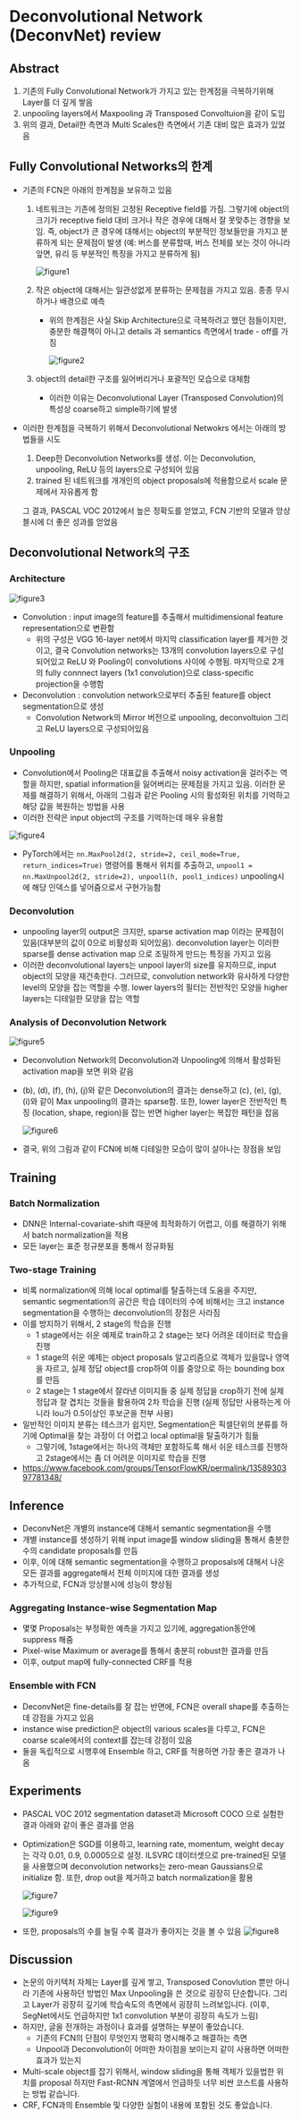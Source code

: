 # Deconvolutional Network (DeconvNet) review 

## Abstract 

1. 기존의 Fully Convolutional Network가 가지고 있는 한계점을 극복하기위해 Layer를 더 깊게 쌓음 
2. unpooling layers에서 Maxpooling 과 Transposed Convoltuion을 같이 도입 
3. 위의 결과, Detail한 측면과 Multi Scales한 측면에서 기존 대비 많은 효과가 있었음  

## Fully Convolutional Networks의 한계  

- 기존의 FCN은 아래의 한계점을 보유하고 있음 
  1. 네트워크는 기존에 정의된 고정된 Receptive field를 가짐. 그렇기에 object의 크기가 receptive field 대비 크거나 작은 경우에 대해서 잘 못맞추는 경향을 보임. 즉, object가 큰 경우에 대해서는 object의 부분적인 정보들만을 가지고 분류하게 되는 문제점이 발생 (예: 버스를 분류할때, 버스 전체를 보는 것이 아니라 앞면, 유리 등 부분적인 특징을 가지고 분류하게 됨)

     ![figure1](https://drive.google.com/uc?export=view&id=142BAw0S7mrjRHtSu6maBUObTRmandkUc)

  2. 작은 object에 대해서는 일관성없게 분류하는 문제점을 가지고 있음. 종종 무시하거나 배경으로 예측

     - 위의 한계점은 사실 Skip Architecture으로 극복하려고 했던 점들이지만, 충분한 해결책이 아니고 details 과 semantics 측면에서 trade - off를 가짐 

       ![figure2](https://drive.google.com/uc?export=view&id=1CMNufuZbtGK7VBIZ_jgW6rqKhaTQGq86)

  3. object의 detail한 구조를 잃어버리거나 포괄적인 모습으로 대체함

     - 이러한 이유는 Deconvolutional Layer (Transposed Convolution)의 특성상 coarse하고 simple하기에 발생 

- 이러한 한계점을 극복하기 위해서 Deconvolutional Netwokrs 에서는 아래의 방법들을 시도 

  1. Deep한 Deconvolution Networks를 생성. 이는 Deconvolution, unpooling, ReLU 등의 layers으로 구성되어 있음 
  2. trained 된 네트워크를 개개인의 object proposals에 적용함으로서 scale 문제에서 자유롭게 함 

  그 결과, PASCAL VOC 2012에서 높은 정확도를 얻었고, FCN 기반의 모델과 앙상블시에 더 좋은 성과를 얻었음 

## Deconvolutional Network의 구조 

### Architecture 

![figure3](https://drive.google.com/uc?export=view&id=1tF4Gpc9WskzkuKZ4a9Zahf57Dx5QioNB)

- Convolution : input image의 feature를 추출해서 multidimensional feature representation으로 변환함 
  - 위의 구성은 VGG 16-layer net에서 마지막 classification layer를 제거한 것이고, 결국 Convolution networks는 13개의 convolution layers으로 구성되어있고 ReLU 와 Pooling이 convolutions 사이에 수행됨. 마지막으로 2개의 fully connnect layers (1x1 convolution)으로 class-specific projection을 수행함 
- Deconvolution : convolution network으로부터 추출된 feature를 object segmentation으로 생성 
  - Convolution Network의 Mirror 버전으로 unpooling, deconvoltuion 그리고 ReLU layers으로 구성되어있음

### Unpooling 

- Convolution에서 Pooling은 대표값을 추출해서 noisy activation을 걸러주는 역할을 하지만, spatial information을 잃어버리는 문제점을 가지고 있음. 이러한 문제를 해결하기 위해서, 아래의 그림과 같은 Pooling 시의 활성화된 위치를 기억하고 해당 값을 복원하는 방법을 사용 
- 이러한 전략은 input object의 구조를 기억하는데 매우 유용함 

![figure4](https://drive.google.com/uc?export=view&id=1X6HueEiVh1WS7RcwsmZXgLkDy2AnfRRC)

- PyTorch에서는 `nn.MaxPool2d(2, stride=2, ceil_mode=True, return_indices=True)` 명령어를 통해서 위치를 추출하고, `unpool1 = nn.MaxUnpool2d(2, stride=2), unpool1(h, pool1_indices)` unpooling시에 해당 인덱스를 넣어줌으로서 구현가능함 

### Deconvolution

- unpooling layer의 output은 크지만, sparse activation map 이라는 문제점이 있음(대부분의 값이 0으로 비활성화 되어있음). deconvolution layer는 이러한 sparse를 dense activation map 으로 조밀하게 만드는 특징을 가지고 있음
- 이러한 deconvolutional layers는 unpool layer의 size를 유지하므로, input object의 모양을 재건축한다. 그러므로, convolution network와 유사하게 다양한 level의 모양을 잡는 역할을 수행. lower layers의 필터는 전반적인 모양을 higher layers는 디테일한 모양을 잡는 역할

### Analysis of Deconvolution Network 

![figure5](https://drive.google.com/uc?export=view&id=14HlP3nnpBcjWFmLIfSkoXKixIL970y6D)


- Deconvolution Network의 Deconvolution과 Unpooling에 의해서 활성화된 activation map을 보면 위와 같음  

- (b), (d), (f), (h), (j)와 같은 Deconvolution의 결과는 dense하고 (c), (e), (g), (i)와 같이 Max unpooling의 결과는 sparse함. 또한, lower layer은 전반적인 특징 (location, shape, region)을 잡는 반면 higher layer는 복잡한 패턴을 잡음 

  ![figure6](https://drive.google.com/uc?export=view&id=19Facs8tU9eTLHQxSFlU8A8VkUN4StCof)

- 결국, 위의 그림과 같이 FCN에 비해 디테일한 모습이 많이 살아나는 장점을 보임 

## Training 

### Batch Normalization 

- DNN은 Internal-covariate-shift 때문에 최적화하기 어렵고, 이를 해결하기 위해서 batch normalization을 적용 
- 모든 layer는 표준 정규분포을 통해서 정규화됨 

### Two-stage Training 

- 비록 normalization에 의해 local optimal를 탈출하는데 도움을 주지만, semantic segmentation의 공간은 학습 데이터의 수에 비해서는 크고 instance segmentation을 수행하는 deconvolution의 장점은 사라짐 
- 이를 방지하기 위해서, 2 stage의 학습을 진행
  - 1 stage에서는 쉬운 예제로 train하고 2 stage는 보다 어려운 데이터로 학습을 진행 
  - 1 stage의 쉬운 예제는 object proposals 알고리즘으로 객체가 있을많나 영역을 자르고, 실제 정답 object를 crop하여 이를 중앙으로 하는 bounding box를 만듬 
  - 2 stage는 1 stage에서 잘라낸 이미지들 중 실제 정답을 crop하기 전에 실제 정답과 잘 겹치는 것들을 활용하여 2차 학습을 진행 (실제 정답만 사용하는게 아니라 Iou가 0.5이상인 후보군을 전부 사용)
- 일반적인 이미지 분류는 테스크가 쉽지만, Segmentation은 픽셀단위의 분류를 하기에 Optimal을 찾는 과정이 더 어렵고 local optimal을 탈출하기가 힘듦 
  - 그렇기에, 1stage에서는 하나의 객체만 포함하도록 해서 쉬운 테스크를 진행하고 2stage에서는 좀 더 어려운 이미지로 학습을 진행 
- https://www.facebook.com/groups/TensorFlowKR/permalink/1358930397781348/

## Inference 

- DeconvNet은 개별의 instance에 대해서 semantic segmentation을 수행
- 개별 instance를 생성하기 위해 input image를 window sliding을 통해서 충분한 수의 candidate proposals를 만듬
- 이후, 이에 대해 semantic segmentation을 수행하고 proposals에 대해서 나온 모든 결과를 aggregate해서 전체 이미지에 대한 결과를 생성
- 추가적으로, FCN과 앙상블시에 성능이 향상됨

### Aggregating Instance-wise Segmentation Map

- 몇몇 Proposals는 부정확한 예측을 가지고 있기에, aggregation동안에 suppress 해줌
- Pixel-wise Maximum or average를 통해서 충분히 robust한 결과를 만듬 
- 이후, output map에 fully-connected CRF를 적용 

### Ensemble with FCN

- DeconvNet은 fine-details를 잘 잡는 반면에, FCN은 overall shape를 추출하는데 강점을 가지고 있음 
- instance wise prediction은 object의 various scales을 다루고, FCN은 coarse scale에서의 context를 잡는데 강점이 있음 
- 둘을 독립적으로 시행후에 Ensemble 하고, CRF를 적용하면 가장 좋은 결과가 나옴 

## Experiments 

- PASCAL VOC 2012 segmentation dataset과 Microsoft COCO 으로 실험한 결과 아래와 같이 좋은 결과를 얻음 

- Optimization은 SGD를 이용하고, learning rate, momentum, weight decay는 각각 0.01, 0.9, 0.0005으로 설정. ILSVRC 데이터셋으로 pre-trained된 모델을 사용했으며 deconvolution networks는 zero-mean Gaussians으로 initialize 함. 또한, drop out을 제거하고 batch normalization을 활용  

  ![figure7](https://drive.google.com/uc?export=view&id=1Xnu7z-QKDexF2pmS2I0bixK3RKjEgVwB)

  ![figure9](https://drive.google.com/uc?export=view&id=1TkSAHELTQ4NogLSwj8gOWsgbe8yqBGGZ)

- 또한, proposals의 수를 늘릴 수록 결과가 좋아지는 것을 볼 수 있음 ![figure8](https://drive.google.com/uc?export=view&id=14H551JMJfooLPiXQDOCpQgG0UWTf51GE)

## Discussion 

- 논문의 아키텍처 자체는 Layer를 깊게 쌓고, Transposed Conovlution 뿐만 아니라 기존에 사용하던 방법인 Max Unpooling을 쓴 것으로 굉장히 단순합니다. 그리고 Layer가 굉장히 깊기에 학습속도의 측면에서 굉장히 느려보입니다. (이후, SegNet에서도 언급하지만 1x1 convolution 부분이 굉장히 속도가 느림)
- 하지만, 글을 전개하는 과정이나 효과를 설명하는 부분이 좋았습니다. 
  - 기존의 FCN의 단점이 무엇인지 명확히 명시해주고 해결하는 측면
  - Unpool과 Deconvolution이 어떠한 차이점을 보이는지 같이 사용하면 어떠한 효과가 있는지
- Multi-scale object를 잡기 위해서, window sliding을 통해 객체가 있을법한 위치를 proposal 하지만 Fast-RCNN 계열에서 언급하듯 너무 비싼 코스트를 사용하는 방법 같습니다. 
- CRF, FCN과의 Ensemble 및 다양한 실험이 내용에 포함된 것도 좋았습니다. 
